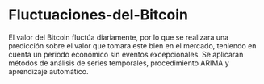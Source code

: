 # Fluctuaciones-del-Bitcoin
El valor del Bitcoin fluctúa diariamente, por lo que se realizara una predicción sobre el valor que tomara este bien en el mercado, teniendo en cuenta un periodo económico sin eventos excepcionales. Se aplicaran métodos de análisis de series temporales, procedimiento ARIMA y aprendizaje automático.
